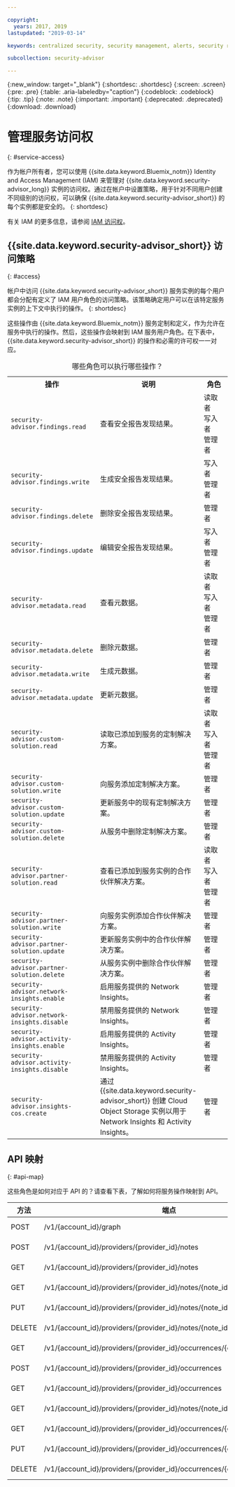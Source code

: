 ```yaml
---

copyright:
  years: 2017, 2019
lastupdated: "2019-03-14"

keywords: centralized security, security management, alerts, security risk, insights, threat detection

subcollection: security-advisor

---
```


{:new_window: target="_blank"}
{:shortdesc: .shortdesc}
{:screen: .screen}
{:pre: .pre}
{:table: .aria-labeledby="caption"}
{:codeblock: .codeblock}
{:tip: .tip}
{:note: .note}
{:important: .important}
{:deprecated: .deprecated}
{:download: .download}



# 管理服务访问权
{: #service-access}

作为帐户所有者，您可以使用 {{site.data.keyword.Bluemix_notm}} Identity and Access Management (IAM) 来管理对 {{site.data.keyword.security-advisor_long}} 实例的访问权。通过在帐户中设置策略，用于针对不同用户创建不同级别的访问权，可以确保 {{site.data.keyword.security-advisor_short}} 的每个实例都是安全的。
{: shortdesc}

有关 IAM 的更多信息，请参阅 [IAM 访问权](/docs/iam?topic=iam-userroles)。

## {{site.data.keyword.security-advisor_short}} 访问策略
{: #access}

帐户中访问 {{site.data.keyword.security-advisor_short}} 服务实例的每个用户都会分配有定义了 IAM 用户角色的访问策略。该策略确定用户可以在该特定服务实例的上下文中执行的操作。
{: shortdesc}

这些操作由 {{site.data.keyword.Bluemix_notm}} 服务定制和定义，作为允许在服务中执行的操作。然后，这些操作会映射到 IAM 服务用户角色。在下表中，{{site.data.keyword.security-advisor_short}} 的操作和必需的许可权一一对应。

<table><caption>哪些角色可以执行哪些操作？</caption>
  <col width="40%">
  <col width="40%">
  <col width="20%">
  <tr>
    <th>操作</th>
    <th>说明</th>
    <th>角色</th>
  </tr>
  <tr>
    <td><code>security-advisor.findings.read</code></td>
    <td>查看安全报告发现结果。</td>
    <td>读取者</br>写入者</br>管理者</td>
  </tr>
  <tr>
    <td><code>security-advisor.findings.write</code></td>
    <td>生成安全报告发现结果。</td>
    <td>写入者</br>管理者</td>
  </tr>
  <tr>
    <td><code>security-advisor.findings.delete</code></td>
    <td>删除安全报告发现结果。</td>
    <td>管理者</td>
  </tr>
  <tr>
    <td><code>security-advisor.findings.update</code></td>
    <td>编辑安全报告发现结果。</td>
    <td>写入者</br>管理者</td>
  </tr>
  <tr>
    <td><code>security-advisor.metadata.read</code></td>
    <td>查看元数据。</td>
    <td>读取者</br>写入者</br>管理者</td>
  </tr>
  <tr>
    <td><code>security-advisor.metadata.delete</code></td>
    <td>删除元数据。</td>
    <td>管理者</td>
  </tr>
  <tr>
    <td><code>security-advisor.metadata.write</code></td>
    <td>生成元数据。</td>
    <td>管理者</td>
  </tr>
  <tr>
    <td><code>security-advisor.metadata.update</code></td>
    <td>更新元数据。</td>
    <td>管理者</td>
  </tr>
  <tr>
    <td><code>security-advisor.custom-solution.read</code></td>
    <td>读取已添加到服务的定制解决方案。</td>
    <td>读取者</br>写入者</br>管理者</td>
  </tr>
  <tr>
    <td><code>security-advisor.custom-solution.write</code></td>
    <td>向服务添加定制解决方案。</td>
    <td>管理者</td>
  </tr>
  <tr>
    <td><code>security-advisor.custom-solution.update</code></td>
    <td>更新服务中的现有定制解决方案。</td>
    <td>管理者</td>
  </tr>
  <tr>
    <td><code>security-advisor.custom-solution.delete</code></td>
    <td>从服务中删除定制解决方案。</td>
    <td>管理者</td>
  </tr>
  <tr>
    <td><code>security-advisor.partner-solution.read</code></td>
    <td>查看已添加到服务实例的合作伙伴解决方案。</td>
    <td>读取者</br>写入者</br>管理者</td>
  </tr>
  <tr>
    <td><code>security-advisor.partner-solution.write</code></td>
    <td>向服务实例添加合作伙伴解决方案。</td>
    <td>管理者</td>
  </tr>
  <tr>
    <td><code>security-advisor.partner-solution.update</code></td>
    <td>更新服务实例中的合作伙伴解决方案。</td>
    <td>管理者</td>
  </tr>
  <tr>
    <td><code>security-advisor.partner-solution.delete</code></td>
    <td>从服务实例中删除合作伙伴解决方案。</td>
    <td>管理者</td>
  </tr>
  <tr>
    <td><code>security-advisor.network-insights.enable</code></td>
    <td>启用服务提供的 Network Insights。</td>
    <td>管理者</td>
  </tr>
  <tr>
    <td><code>security-advisor.network-insights.disable</code></td>
    <td>禁用服务提供的 Network Insights。</td>
    <td>管理者</td>
  </tr>
  <tr>
    <td><code>security-advisor.activity-insights.enable</code></td>
    <td>启用服务提供的 Activity Insights。</td>
    <td>管理者</td>
  </tr>
  <tr>
    <td><code>security-advisor.activity-insights.disable</code></td>
    <td>禁用服务提供的 Activity Insights。</td>
    <td>管理者</td>
  </tr>
  <tr>
    <td><code>security-advisor.insights-cos.create</code></td>
    <td>通过 {{site.data.keyword.security-advisor_short}} 创建 Cloud Object Storage 实例以用于 Network Insights 和 Activity Insights。</td>
    <td>管理者</td>
  </tr>
</table>

## API 映射
{: #api-map}

这些角色是如何对应于 API 的？请查看下表，了解如何将服务操作映射到 API。


| 方法   | 端点                                                                      | 服务操作                         |
|--------|---------------------------------------------------------------------------|----------------------------------|
| POST   | /v1/{account_id}/graph                                                    | security-advisor.findings.read   |
| POST   | /v1/{account_id}/providers/{provider_id}/notes                            | security-advisor.metadata.write  |
| GET    | /v1/{account_id}/providers/{provider_id}/notes                            | security-advisor.metadata.read   |
| GET    | /v1/{account_id}/providers/{provider_id}/notes/{note_id}                  | security-advisor.metadata.read   |
| PUT    | /v1/{account_id}/providers/{provider_id}/notes/{note_id}                  | security-advisor.metadata.update |
| DELETE | /v1/{account_id}/providers/{provider_id}/notes/{note_id}                  | security-advisor.metadata.delete |
| GET    | /v1/{account_id}/providers/{provider_id}/occurrences/{occurrence_id}/note | security-advisor.findings.read   |
| POST   | /v1/{account_id}/providers/{provider_id}/occurrences                      | security-advisor.findings.write  |
| GET    | /v1/{account_id}/providers/{provider_id}/occurrences                      | security-advisor.findings.read   |
| GET    | /v1/{account_id}/providers/{provider_id}/notes/{note_id}/occurrences      | security-advisor.findings.read   |
| GET    | /v1/{account_id}/providers/{provider_id}/occurrences/{occurrence_id}      | security-advisor.findings.read   |
| PUT    | /v1/{account_id}/providers/{provider_id}/occurrences/{occurrence_id}      | security-advisor.findings.update |
| DELETE | /v1/{account_id}/providers/{provider_id}/occurrences/{occurrence_id}      | security-advisor.findings.delete |
